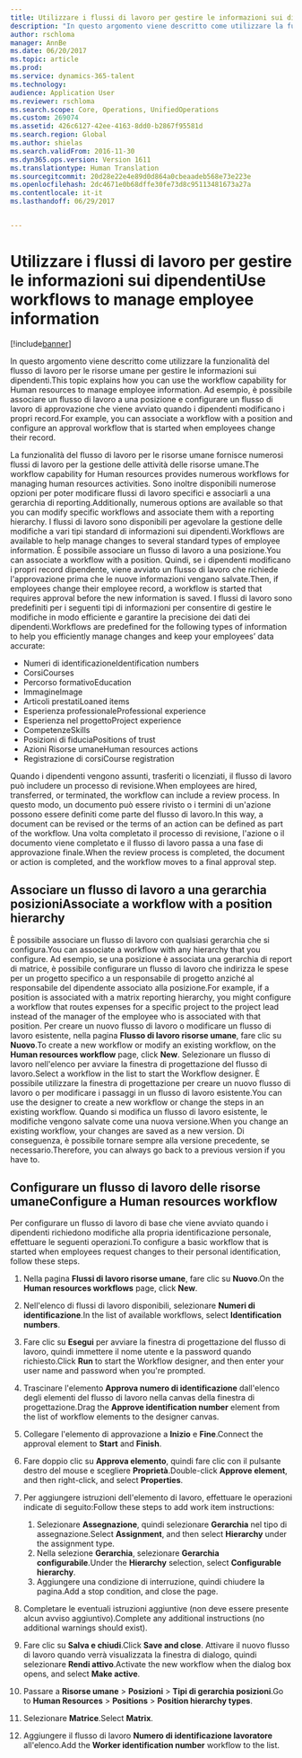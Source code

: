 ```yaml
---
title: Utilizzare i flussi di lavoro per gestire le informazioni sui dipendenti
description: "In questo argomento viene descritto come utilizzare la funzionalità del flusso di lavoro per le risorse umane per gestire le informazioni sui dipendenti. Ad esempio, è possibile associare un flusso di lavoro a una posizione e configurare un flusso di lavoro di approvazione che viene avviato quando i dipendenti modificano i propri record."
author: rschloma
manager: AnnBe
ms.date: 06/20/2017
ms.topic: article
ms.prod: 
ms.service: dynamics-365-talent
ms.technology: 
audience: Application User
ms.reviewer: rschloma
ms.search.scope: Core, Operations, UnifiedOperations
ms.custom: 269074
ms.assetid: 426c6127-42ee-4163-8dd0-b2867f95581d
ms.search.region: Global
ms.author: shielas
ms.search.validFrom: 2016-11-30
ms.dyn365.ops.version: Version 1611
ms.translationtype: Human Translation
ms.sourcegitcommit: 20d28e22e4e89d0d864a0cbeaadeb568e73e223e
ms.openlocfilehash: 2dc4671e0b68dffe30fe73d8c95113481673a27a
ms.contentlocale: it-it
ms.lasthandoff: 06/29/2017


---
```


# <a name="use-workflows-to-manage-employee-information"></a><span data-ttu-id="9c869-104">Utilizzare i flussi di lavoro per gestire le informazioni sui dipendenti</span><span class="sxs-lookup"><span data-stu-id="9c869-104">Use workflows to manage employee information</span></span>

[!include[banner](includes/banner.md)]


<span data-ttu-id="9c869-105">In questo argomento viene descritto come utilizzare la funzionalità del flusso di lavoro per le risorse umane per gestire le informazioni sui dipendenti.</span><span class="sxs-lookup"><span data-stu-id="9c869-105">This topic explains how you can use the workflow capability for Human resources to manage employee information.</span></span> <span data-ttu-id="9c869-106">Ad esempio, è possibile associare un flusso di lavoro a una posizione e configurare un flusso di lavoro di approvazione che viene avviato quando i dipendenti modificano i propri record.</span><span class="sxs-lookup"><span data-stu-id="9c869-106">For example, you can associate a workflow with a position and configure an approval workflow that is started when employees change their record.</span></span>

<span data-ttu-id="9c869-107">La funzionalità del flusso di lavoro per le risorse umane fornisce numerosi flussi di lavoro per la gestione delle attività delle risorse umane.</span><span class="sxs-lookup"><span data-stu-id="9c869-107">The workflow capability for Human resources provides numerous workflows for managing human resources activities.</span></span> <span data-ttu-id="9c869-108">Sono inoltre disponibili numerose opzioni per poter modificare flussi di lavoro specifici e associarli a una gerarchia di reporting.</span><span class="sxs-lookup"><span data-stu-id="9c869-108">Additionally, numerous options are available so that you can modify specific workflows and associate them with a reporting hierarchy.</span></span> <span data-ttu-id="9c869-109">I flussi di lavoro sono disponibili per agevolare la gestione delle modifiche a vari tipi standard di informazioni sui dipendenti.</span><span class="sxs-lookup"><span data-stu-id="9c869-109">Workflows are available to help manage changes to several standard types of employee information.</span></span> <span data-ttu-id="9c869-110">È possibile associare un flusso di lavoro a una posizione.</span><span class="sxs-lookup"><span data-stu-id="9c869-110">You can associate a workflow with a position.</span></span> <span data-ttu-id="9c869-111">Quindi, se i dipendenti modificano i propri record dipendente, viene avviato un flusso di lavoro che richiede l'approvazione prima che le nuove informazioni vengano salvate.</span><span class="sxs-lookup"><span data-stu-id="9c869-111">Then, if employees change their employee record, a workflow is started that requires approval before the new information is saved.</span></span> <span data-ttu-id="9c869-112">I flussi di lavoro sono predefiniti per i seguenti tipi di informazioni per consentire di gestire le modifiche in modo efficiente e garantire la precisione dei dati dei dipendenti.</span><span class="sxs-lookup"><span data-stu-id="9c869-112">Workflows are predefined for the following types of information to help you efficiently manage changes and keep your employees’ data accurate:</span></span>

-   <span data-ttu-id="9c869-113">Numeri di identificazione</span><span class="sxs-lookup"><span data-stu-id="9c869-113">Identification numbers</span></span>
-   <span data-ttu-id="9c869-114">Corsi</span><span class="sxs-lookup"><span data-stu-id="9c869-114">Courses</span></span>
-   <span data-ttu-id="9c869-115">Percorso formativo</span><span class="sxs-lookup"><span data-stu-id="9c869-115">Education</span></span>
-   <span data-ttu-id="9c869-116">Immagine</span><span class="sxs-lookup"><span data-stu-id="9c869-116">Image</span></span>
-   <span data-ttu-id="9c869-117">Articoli prestati</span><span class="sxs-lookup"><span data-stu-id="9c869-117">Loaned items</span></span>
-   <span data-ttu-id="9c869-118">Esperienza professionale</span><span class="sxs-lookup"><span data-stu-id="9c869-118">Professional experience</span></span>
-   <span data-ttu-id="9c869-119">Esperienza nel progetto</span><span class="sxs-lookup"><span data-stu-id="9c869-119">Project experience</span></span>
-   <span data-ttu-id="9c869-120">Competenze</span><span class="sxs-lookup"><span data-stu-id="9c869-120">Skills</span></span>
-   <span data-ttu-id="9c869-121">Posizioni di fiducia</span><span class="sxs-lookup"><span data-stu-id="9c869-121">Positions of trust</span></span>
-   <span data-ttu-id="9c869-122">Azioni Risorse umane</span><span class="sxs-lookup"><span data-stu-id="9c869-122">Human resources actions</span></span>
-   <span data-ttu-id="9c869-123">Registrazione di corsi</span><span class="sxs-lookup"><span data-stu-id="9c869-123">Course registration</span></span>

<span data-ttu-id="9c869-124">Quando i dipendenti vengono assunti, trasferiti o licenziati, il flusso di lavoro può includere un processo di revisione.</span><span class="sxs-lookup"><span data-stu-id="9c869-124">When employees are hired, transferred, or terminated, the workflow can include a review process.</span></span> <span data-ttu-id="9c869-125">In questo modo, un documento può essere rivisto o i termini di un'azione possono essere definiti come parte del flusso di lavoro.</span><span class="sxs-lookup"><span data-stu-id="9c869-125">In this way, a document can be revised or the terms of an action can be defined as part of the workflow.</span></span> <span data-ttu-id="9c869-126">Una volta completato il processo di revisione, l'azione o il documento viene completato e il flusso di lavoro passa a una fase di approvazione finale.</span><span class="sxs-lookup"><span data-stu-id="9c869-126">When the review process is completed, the document or action is completed, and the workflow moves to a final approval step.</span></span>

## <a name="associate-a-workflow-with-a-position-hierarchy"></a><span data-ttu-id="9c869-127">Associare un flusso di lavoro a una gerarchia posizioni</span><span class="sxs-lookup"><span data-stu-id="9c869-127">Associate a workflow with a position hierarchy</span></span>
<span data-ttu-id="9c869-128">È possibile associare un flusso di lavoro con qualsiasi gerarchia che si configura.</span><span class="sxs-lookup"><span data-stu-id="9c869-128">You can associate a workflow with any hierarchy that you configure.</span></span> <span data-ttu-id="9c869-129">Ad esempio, se una posizione è associata una gerarchia di report di matrice, è possibile configurare un flusso di lavoro che indirizza le spese per un progetto specifico a un responsabile di progetto anziché al responsabile del dipendente associato alla posizione.</span><span class="sxs-lookup"><span data-stu-id="9c869-129">For example, if a position is associated with a matrix reporting hierarchy, you might configure a workflow that routes expenses for a specific project to the project lead instead of the manager of the employee who is associated with that position.</span></span> <span data-ttu-id="9c869-130">Per creare un nuovo flusso di lavoro o modificare un flusso di lavoro esistente, nella pagina **Flusso di lavoro risorse umane**, fare clic su **Nuovo**.</span><span class="sxs-lookup"><span data-stu-id="9c869-130">To create a new workflow or modify an existing workflow, on the **Human resources workflow** page, click **New**.</span></span> <span data-ttu-id="9c869-131">Selezionare un flusso di lavoro nell'elenco per avviare la finestra di progettazione del flusso di lavoro.</span><span class="sxs-lookup"><span data-stu-id="9c869-131">Select a workflow in the list to start the Workflow designer.</span></span> <span data-ttu-id="9c869-132">È possibile utilizzare la finestra di progettazione per creare un nuovo flusso di lavoro o per modificare i passaggi in un flusso di lavoro esistente.</span><span class="sxs-lookup"><span data-stu-id="9c869-132">You can use the designer to create a new workflow or change the steps in an existing workflow.</span></span> <span data-ttu-id="9c869-133">Quando si modifica un flusso di lavoro esistente, le modifiche vengono salvate come una nuova versione.</span><span class="sxs-lookup"><span data-stu-id="9c869-133">When you change an existing workflow, your changes are saved as a new version.</span></span> <span data-ttu-id="9c869-134">Di conseguenza, è possibile tornare sempre alla versione precedente, se necessario.</span><span class="sxs-lookup"><span data-stu-id="9c869-134">Therefore, you can always go back to a previous version if you have to.</span></span>

## <a name="configure-a-human-resources-workflow"></a><span data-ttu-id="9c869-135">Configurare un flusso di lavoro delle risorse umane</span><span class="sxs-lookup"><span data-stu-id="9c869-135">Configure a Human resources workflow</span></span>
<span data-ttu-id="9c869-136">Per configurare un flusso di lavoro di base che viene avviato quando i dipendenti richiedono modifiche alla propria identificazione personale, effettuare le seguenti operazioni.</span><span class="sxs-lookup"><span data-stu-id="9c869-136">To configure a basic workflow that is started when employees request changes to their personal identification, follow these steps.</span></span>

1.  <span data-ttu-id="9c869-137">Nella pagina **Flussi di lavoro risorse umane**, fare clic su **Nuovo**.</span><span class="sxs-lookup"><span data-stu-id="9c869-137">On the **Human resources workflows** page, click **New**.</span></span>
2.  <span data-ttu-id="9c869-138">Nell'elenco di flussi di lavoro disponibili, selezionare **Numeri di identificazione**.</span><span class="sxs-lookup"><span data-stu-id="9c869-138">In the list of available workflows, select **Identification numbers**.</span></span>
3.  <span data-ttu-id="9c869-139">Fare clic su **Esegui** per avviare la finestra di progettazione del flusso di lavoro, quindi immettere il nome utente e la password quando richiesto.</span><span class="sxs-lookup"><span data-stu-id="9c869-139">Click **Run** to start the Workflow designer, and then enter your user name and password when you're prompted.</span></span>
4.  <span data-ttu-id="9c869-140">Trascinare l'elemento **Approva numero di identificazione** dall'elenco degli elementi del flusso di lavoro nella canvas della finestra di progettazione.</span><span class="sxs-lookup"><span data-stu-id="9c869-140">Drag the **Approve identification number** element from the list of workflow elements to the designer canvas.</span></span>
5.  <span data-ttu-id="9c869-141">Collegare l'elemento di approvazione a **Inizio** e **Fine**.</span><span class="sxs-lookup"><span data-stu-id="9c869-141">Connect the approval element to **Start** and **Finish**.</span></span>
6.  <span data-ttu-id="9c869-142">Fare doppio clic su **Approva elemento**, quindi fare clic con il pulsante destro del mouse e scegliere **Proprietà**.</span><span class="sxs-lookup"><span data-stu-id="9c869-142">Double-click **Approve element**, and then right-click, and select **Properties**.</span></span>
7.  <span data-ttu-id="9c869-143">Per aggiungere istruzioni dell'elemento di lavoro, effettuare le operazioni indicate di seguito:</span><span class="sxs-lookup"><span data-stu-id="9c869-143">Follow these steps to add work item instructions:</span></span>
    1.  <span data-ttu-id="9c869-144">Selezionare **Assegnazione**, quindi selezionare **Gerarchia** nel tipo di assegnazione.</span><span class="sxs-lookup"><span data-stu-id="9c869-144">Select **Assignment**, and then select **Hierarchy** under the assignment type.</span></span>
    2.  <span data-ttu-id="9c869-145">Nella selezione **Gerarchia**, selezionare **Gerarchia configurabile**.</span><span class="sxs-lookup"><span data-stu-id="9c869-145">Under the **Hierarchy** selection, select **Configurable hierarchy**.</span></span>
    3.  <span data-ttu-id="9c869-146">Aggiungere una condizione di interruzione, quindi chiudere la pagina.</span><span class="sxs-lookup"><span data-stu-id="9c869-146">Add a stop condition, and close the page.</span></span>

8.  <span data-ttu-id="9c869-147">Completare le eventuali istruzioni aggiuntive (non deve essere presente alcun avviso aggiuntivo).</span><span class="sxs-lookup"><span data-stu-id="9c869-147">Complete any additional instructions (no additional warnings should exist).</span></span>
9.  <span data-ttu-id="9c869-148">Fare clic su **Salva e chiudi**.</span><span class="sxs-lookup"><span data-stu-id="9c869-148">Click **Save and close**.</span></span> <span data-ttu-id="9c869-149">Attivare il nuovo flusso di lavoro quando verrà visualizzata la finestra di dialogo, quindi selezionare **Rendi attivo**.</span><span class="sxs-lookup"><span data-stu-id="9c869-149">Activate the new workflow when the dialog box opens, and select **Make active**.</span></span>
10. <span data-ttu-id="9c869-150">Passare a **Risorse umane** &gt; **Posizioni** &gt; **Tipi di gerarchia posizioni**.</span><span class="sxs-lookup"><span data-stu-id="9c869-150">Go to **Human Resources** &gt; **Positions** &gt; **Position hierarchy types**.</span></span>
11. <span data-ttu-id="9c869-151">Selezionare **Matrice**.</span><span class="sxs-lookup"><span data-stu-id="9c869-151">Select **Matrix**.</span></span>
12. <span data-ttu-id="9c869-152">Aggiungere il flusso di lavoro **Numero di identificazione lavoratore** all'elenco.</span><span class="sxs-lookup"><span data-stu-id="9c869-152">Add the **Worker identification number** workflow to the list.</span></span>





